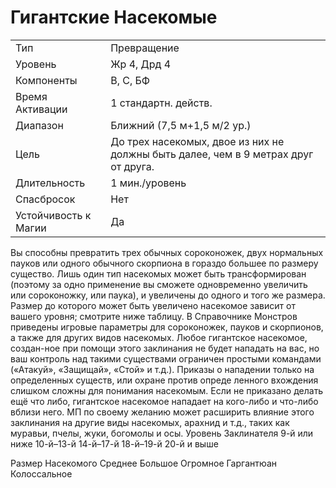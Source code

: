 
# Гигантские Насекомые

| | |
|---|---|
|Тип|Превращение|
|Уровень| Жр 4, Дрд 4|
|Компоненты| В, С, БФ|
|Время Активации| 1 стандартн. действ.|
|Диапазон| Ближний (7,5 м+1,5 м/2 ур.)|
|Цель| До трех насекомых, двое из них не должны быть далее, чем в 9 метрах друг от друга.|
|Длительность| 1 мин./уровень|
|Спасбросок| Нет|
|Устойчивость к Магии| Да|

Вы способны превратить трех обычных сороконожек, двух нормальных пауков или одного обычного скорпиона в гораздо большее по размеру существо. Лишь один тип насекомых может быть трансформирован (поэтому за одно применение вы сможете одновременно увеличить или сороконожку, или паука), и увеличены до одного и того же размера. Размер до которого может быть увеличено насекомое зависит от вашего уровня; смотрите ниже таблицу. В Справочнике Монстров приведены игровые параметры для сороконожек, пауков и скорпионов, а также для других видов насекомых. Любое гигантское насекомое, создан-ное при помощи этого заклинания не будет нападать на вас, но ваш контроль над такими существами ограничен простыми командами («Атакуй», «Защищай», «Стой» и т.д.). Приказы о нападении только на определенных существ, или охране против опреде ленного вхождения слишком сложны для понимания насекомым. Если не приказано делать ещё что либо, гигантское насекомое нападает на кого-либо и что-либо вблизи него. МП по своему желанию может расширить влияние этого заклинания на другие виды насекомых, арахнид и т.д., таких как муравьи, пчелы, жуки, богомолы и осы.
Уровень
Заклинателя
9-й или ниже
10-й–13-й
14-й–17-й
18-й–19-й
20-й и выше

Размер Насекомого
Среднее
Большое
Огромное
Гаргантюан
Колоссальное
